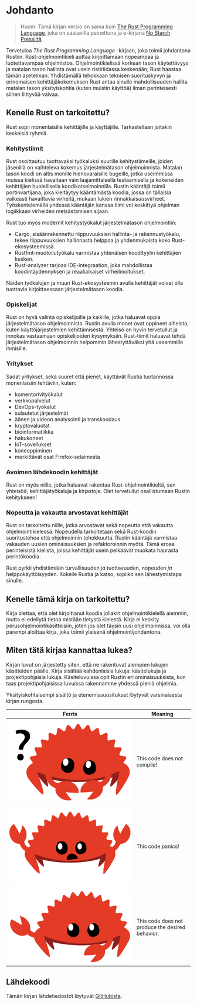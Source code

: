 # Johdanto

> Huom: Tämä kirjan versio on sama kuin [The Rust Programming Language][nsprust], 
> joka on saatavilla painettuna ja e-kirjana [No Starch Pressiltä][nsp].

[nsprust]: https://nostarch.com/rust-programming-language-2nd-edition
[nsp]: https://nostarch.com/

Tervetuloa _The Rust Programming Language_ -kirjaan, joka toimii johdantona Rustiin.
Rust-ohjelmointikieli auttaa kirjoittamaan nopeampaa ja luotettavampaa ohjelmistoa.
Ohjelmointikielissä korkean tason käytettävyys ja matalan tason hallinta ovat usein ristiriidassa keskenään; 
Rust haastaa tämän asetelman. Yhdistämällä tehokkaan teknisen suorituskyvyn ja erinomaisen 
kehittäjäkokemuksen Rust antaa sinulle mahdollisuuden hallita matalan tason yksityiskohtia (kuten muistin käyttöä) 
ilman perinteisesti siihen liittyvää vaivaa.

## Kenelle Rust on tarkoitettu?

Rust sopii monenlaisille kehittäjille ja käyttäjille. Tarkastellaan joitakin keskeisiä ryhmiä.

### Kehitystiimit

Rust osoittautuu tuottavaksi työkaluksi suurille kehitystiimeille, joiden jäsenillä on vaihteleva 
kokemus järjestelmätason ohjelmoinnista. Matalan tason koodi on altis monille hienovaraisille 
bugeille, jotka useimmissa muissa kielissä havaitaan vain laajamittaisella testaamisella ja 
kokeneiden kehittäjien huolellisella koodikatselmoinnilla. Rustin kääntäjä toimii portinvartijana, 
joka kieltäytyy kääntämästä koodia, jossa on tällaisia vaikeasti havaittavia virheitä, mukaan lukien rinnakkaisuusvirheet. 
Työskentelemällä yhdessä kääntäjän kanssa tiimi voi keskittyä ohjelman logiikkaan virheiden metsästämisen sijaan.

Rust tuo myös modernit kehitystyökalut järjestelmätason ohjelmointiin:

- Cargo, sisäänrakennettu riippuvuuksien hallinta- ja rakennustyökalu, tekee riippuvuuksien hallinnasta helppoa ja yhdenmukaista koko Rust-ekosysteemissä.
- Rustfmt-muotoilutyökalu varmistaa yhtenäisen koodityylin kehittäjien kesken.
- Rust-analyzer tarjoaa IDE-integraation, joka mahdollistaa koodintäydennyksen ja reaaliaikaiset virheilmoitukset.

Näiden työkalujen ja muun Rust-ekosysteemin avulla kehittäjät voivat olla tuottavia kirjoittaessaan järjestelmätason koodia.

### Opiskelijat

Rust on hyvä valinta opiskelijoille ja kaikille, jotka haluavat oppia järjestelmätason ohjelmoinnista. 
Rustin avulla monet ovat oppineet aiheista, kuten käyttöjärjestelmien kehittämisestä. Yhteisö on hyvin 
tervetullut ja innokas vastaamaan opiskelijoiden kysymyksiin. Rust-tiimit haluavat tehdä järjestelmätason 
ohjelmoinnin helpommin lähestyttäväksi yhä useammille ihmisille.

### Yritykset

Sadat yritykset, sekä suuret että pienet, käyttävät Rustia tuotannossa monenlaisiin tehtäviin, kuten:

- komentorivityökalut
- verkkopalvelut
- DevOps-työkalut
- sulautetut järjestelmät
- äänen ja videon analysointi ja transkoodaus
- kryptovaluutat
- bioinformatiikka
- hakukoneet
- IoT-sovellukset
- koneoppiminen
- merkittävät osat Firefox-selaimesta

### Avoimen lähdekoodin kehittäjät

Rust on myös niille, jotka haluavat rakentaa Rust-ohjelmointikieltä, sen yhteisöä, kehittäjätyökaluja ja kirjastoja. Olet tervetullut osallistumaan Rustin kehitykseen!

### Nopeutta ja vakautta arvostavat kehittäjät

Rust on tarkoitettu niille, jotka arvostavat sekä nopeutta että vakautta ohjelmointikielessä. Nopeudella tarkoitetaan sekä Rust-koodin suoritustehoa että ohjelmoinnin tehokkuutta. Rustin kääntäjä varmistaa vakauden uusien ominaisuuksien ja refaktoroinnin myötä. Tämä eroaa perinteisistä kielistä, joissa kehittäjät usein pelkäävät muokata haurasta perintökoodia.

Rust pyrkii yhdistämään turvallisuuden _ja_ tuottavuuden, nopeuden _ja_ helppokäyttöisyyden. Kokeile Rustia ja katso, sopiiko sen lähestymistapa sinulle.

## Kenelle tämä kirja on tarkoitettu?

Kirja olettaa, että olet kirjoittanut koodia jollakin ohjelmointikielellä aiemmin, mutta ei edellytä tietoa mistään tietystä kielestä. Kirja ei keskity perusohjelmointikäsitteisiin, joten jos olet täysin uusi ohjelmoinnissa, voi olla parempi aloittaa kirja, joka toimii yleisenä ohjelmointijohdantona.

## Miten tätä kirjaa kannattaa lukea?

<span id="ferris"></span>

Kirjan luvut on järjestetty siten, että ne rakentuvat aiempien lukujen käsitteiden päälle. Kirja sisältää kahdenlaisia lukuja: käsitelukuja ja projektipohjaisia lukuja. Käsiteluvuissa opit Rustin eri ominaisuuksista, kun taas projektipohjaisissa luvuissa rakennamme yhdessä pieniä ohjelmia.

Yksityiskohtaisempi sisältö ja etenemissuositukset löytyvät varsinaisesta kirjan rungosta.

| Ferris                                                                                                           | Meaning                                          |
| ---------------------------------------------------------------------------------------------------------------- | ------------------------------------------------ |
| <img src="img/ferris/does_not_compile.svg" class="ferris-explain" alt="Ferris with a question mark"/>            | This code does not compile!                      |
| <img src="img/ferris/panics.svg" class="ferris-explain" alt="Ferris throwing up their hands"/>                   | This code panics!                                |
| <img src="img/ferris/not_desired_behavior.svg" class="ferris-explain" alt="Ferris with one claw up, shrugging"/> | This code does not produce the desired behavior. |


## Lähdekoodi

Tämän kirjan lähdetiedostot löytyvät [GitHubista][book].

[book]: https://github.com/rust-lang/book/tree/main/src
